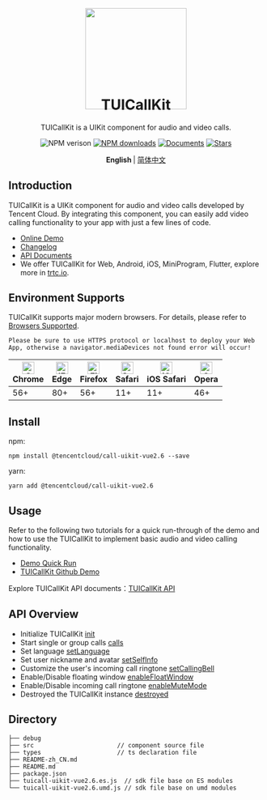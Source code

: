 <p align="center">
  <a href="https://trtc.io/">
    <img width="200" src="https://web.sdk.qcloud.com/trtc/webrtc/assets/trtc.io-logo.png">
  </a>
</p>

<h1 align="center" style="margin-top: -40px">TUICallKit</h1>

<div align="center">

  TUICallKit is a UIKit component for audio and video calls.

  ![NPM verison](https://img.shields.io/npm/v/@tencentcloud/call-uikit-vue2.6) [![NPM downloads](https://img.shields.io/npm/dw/@tencentcloud/call-uikit-vue2.6)](https://www.npmjs.com/package/@tencentcloud/call-uikit-vue2.6) [![Documents](https://img.shields.io/badge/-Documents-blue)](https://trtc.io/document/51015) [![Stars](https://img.shields.io/github/stars/tencentyun/TUICallKit?style=social)](https://github.com/tencentyun/TUICallKit)
</div>

<p align="center"> 
  <b> English </b> | <a href="https://github.com/tencentyun/TUICallKit/blob/main/Web/README.zh-CN.md"> 简体中文 </a>
</p>



## Introduction
TUICallKit is a UIKit component for audio and video calls developed by Tencent Cloud. By integrating this component, you can easily add video calling functionality to your app with just a few lines of code.

- [Online Demo](https://trtc.io/demo/homepage/#/detail?scene=callkit)
- [Changelog](https://trtc.io/document/51019)
- [API Documents](https://trtc.io/document/51015)
- We offer TUICallKit for Web, Android, iOS, MiniProgram, Flutter, explore more in [trtc.io](https://trtc.io/products/call).



## Environment Supports
TUICallKit supports major modern browsers. For details, please refer to [Browsers Supported](https://web.sdk.qcloud.com/trtc/webrtc/v5/doc/en/tutorial-05-info-browser.html).

```text
Please be sure to use HTTPS protocol or localhost to deploy your Web App, otherwise a navigator.mediaDevices not found error will occur!
```

| [<img src="https://web.sdk.qcloud.com/trtc/webrtc/assets/logo/chrome_48x48.png" alt="Chrome" width="24px" height="24px" />](http://godban.github.io/browsers-support-badges/)<br/>Chrome | [<img src="https://web.sdk.qcloud.com/trtc/webrtc/assets/logo/edge_48x48.png" alt="IE / Edge" width="24px" height="24px" />](http://godban.github.io/browsers-support-badges/)<br/> Edge | [<img src="https://web.sdk.qcloud.com/trtc/webrtc/assets/logo/firefox_48x48.png" alt="Firefox" width="24px" height="24px" />](http://godban.github.io/browsers-support-badges/)<br/>Firefox | [<img src="https://web.sdk.qcloud.com/trtc/webrtc/assets/logo/safari_48x48.png" alt="Safari" width="24px" height="24px" />](http://godban.github.io/browsers-support-badges/)<br/>Safari | [<img src="https://web.sdk.qcloud.com/trtc/webrtc/assets/logo/safari-ios_48x48.png" alt="iOS Safari" width="24px" height="24px" />](http://godban.github.io/browsers-support-badges/)<br/>iOS Safari | [<img src="https://web.sdk.qcloud.com/trtc/webrtc/assets/logo/opera_48x48.png" alt="Opera" width="24px" height="24px" />](http://godban.github.io/browsers-support-badges/)<br/>Opera |
| --------- | --------- | --------- | --------- | --------- | --------- |
| 56+ | 80+ | 56+ | 11+ | 11+ | 46+ |



## Install
npm:
```
npm install @tencentcloud/call-uikit-vue2.6 --save
```

yarn:
```
yarn add @tencentcloud/call-uikit-vue2.6
```


## Usage
Refer to the following two tutorials for a quick run-through of the demo and how to use the TUICallKit to implement basic audio and video calling functionality.

- [Demo Quick Run](https://trtc.io/document/50993)
- [TUICallKit Github Demo](https://github.com/tencentyun/TUICallKit/tree/main/Web/basic-vue2.6)

Explore TUICallKit API documents：[TUICallKit API](https://trtc.io/document/51015)



## API Overview
  - Initialize TUICallKit [init](https://trtc.io/document/51015#init)
  - Start single or group calls [calls](https://trtc.io/document/51015#calls)
  - Set language [setLanguage](https://trtc.io/document/51015#setLanguage)
  - Set user nickname and avatar [setSelfInfo](https://trtc.io/document/51015#setSelfInfo)
  - Customize the user's incoming call ringtone [setCallingBell](https://trtc.io/document/51015#setCallingBell)
  - Enable/Disable floating window [enableFloatWindow](https://trtc.io/document/51015#enableFloatWindow)
  - Enable/Disable incoming call ringtone [enableMuteMode](https://trtc.io/document/51015#enableMuteMode)
  - Destroyed the TUICallKit instance [destroyed](https://trtc.io/document/51015#destroyed)



## Directory
```text
├── debug
├── src                       // component source file
├── types                     // ts declaration file
├── README-zh_CN.md
├── README.md
├── package.json
├── tuicall-uikit-vue2.6.es.js  // sdk file base on ES modules
└── tuicall-uikit-vue2.6.umd.js // sdk file base on umd modules
```
